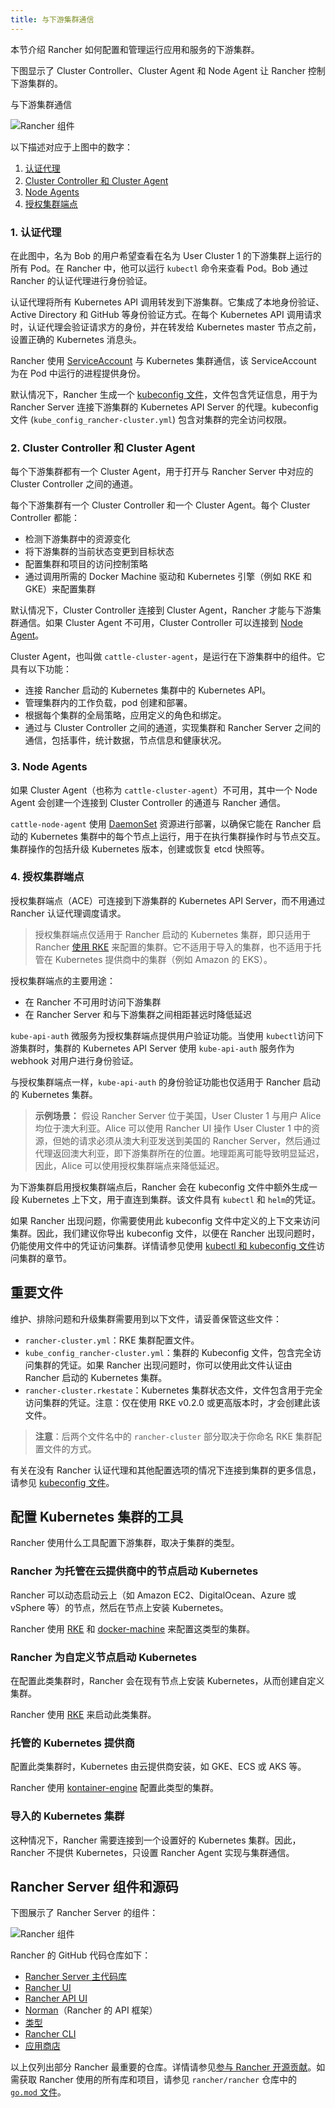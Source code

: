```yaml
---
title: 与下游集群通信
---
```


本节介绍 Rancher 如何配置和管理运行应用和服务的下游集群。

下图显示了 Cluster Controller、Cluster Agent 和 Node Agent 让 Rancher 控制下游集群的。

<figcaption>与下游集群通信</figcaption>

![Rancher 组件](/img/rancher-architecture-cluster-controller.svg)

以下描述对应于上图中的数字：

1. [认证代理](#1-认证代理)
2. [Cluster Controller 和 Cluster Agent](#2-cluster-controller-和-cluster-agent)
3. [Node Agents](#3-node-agents)
4. [授权集群端点](#4-授权集群端点)

### 1. 认证代理

在此图中，名为 Bob 的用户希望查看在名为 User Cluster 1 的下游集群上运行的所有 Pod。在 Rancher 中，他可以运行 `kubectl` 命令来查看
Pod。Bob 通过 Rancher 的认证代理进行身份验证。

认证代理将所有 Kubernetes API 调用转发到下游集群。它集成了本地身份验证、Active Directory 和 GitHub 等身份验证方式。在每个 Kubernetes API 调用请求时，认证代理会验证请求方的身份，并在转发给 Kubernetes master 节点之前，设置正确的 Kubernetes 消息头。

Rancher 使用 [ServiceAccount](https://kubernetes.io/docs/tasks/configure-pod-container/configure-service-account/) 与 Kubernetes 集群通信，该 ServiceAccount 为在 Pod 中运行的进程提供身份。

默认情况下，Rancher 生成一个 [kubeconfig 文件](../../how-to-guides/new-user-guides/manage-clusters/access-clusters/use-kubectl-and-kubeconfig.md)，文件包含凭证信息，用于为 Rancher Server 连接下游集群的 Kubernetes API Server 的代理。kubeconfig 文件 (`kube_config_rancher-cluster.yml`) 包含对集群的完全访问权限。

### 2. Cluster Controller 和 Cluster Agent

每个下游集群都有一个 Cluster Agent，用于打开与 Rancher Server 中对应的 Cluster Controller 之间的通道。

每个下游集群有一个 Cluster Controller 和一个 Cluster Agent。每个 Cluster Controller 都能：

- 检测下游集群中的资源变化
- 将下游集群的当前状态变更到目标状态
- 配置集群和项目的访问控制策略
- 通过调用所需的 Docker Machine 驱动和 Kubernetes 引擎（例如 RKE 和 GKE）来配置集群

默认情况下，Cluster Controller 连接到 Cluster Agent，Rancher 才能与下游集群通信。如果 Cluster Agent 不可用，Cluster Controller 可以连接到 [Node Agent](#3-node-agents)。

Cluster Agent，也叫做 `cattle-cluster-agent`，是运行在下游集群中的组件。它具有以下功能：

- 连接 Rancher 启动的 Kubernetes 集群中的 Kubernetes API。
- 管理集群内的工作负载，pod 创建和部署。
- 根据每个集群的全局策略，应用定义的角色和绑定。
- 通过与 Cluster Controller 之间的通道，实现集群和 Rancher Server 之间的通信，包括事件，统计数据，节点信息和健康状况。

### 3. Node Agents

如果 Cluster Agent（也称为 `cattle-cluster-agent`）不可用，其中一个 Node Agent 会创建一个连接到 Cluster Controller 的通道与 Rancher 通信。

`cattle-node-agent` 使用 [DaemonSet](https://kubernetes.io/docs/concepts/workloads/controllers/daemonset/) 资源进行部署，以确保它能在 Rancher 启动的 Kubernetes 集群中的每个节点上运行，用于在执行集群操作时与节点交互。集群操作的包括升级 Kubernetes 版本，创建或恢复 etcd 快照等。

### 4. 授权集群端点

授权集群端点（ACE）可连接到下游集群的 Kubernetes API Server，而不用通过 Rancher 认证代理调度请求。

> 授权集群端点仅适用于 Rancher 启动的 Kubernetes 集群，即只适用于 Rancher [使用 RKE](../../pages-for-subheaders/launch-kubernetes-with-rancher.md) 来配置的集群。它不适用于导入的集群，也不适用于托管在 Kubernetes 提供商中的集群（例如 Amazon 的 EKS）。

授权集群端点的主要用途：

- 在 Rancher 不可用时访问下游集群
- 在 Rancher Server 和与下游集群之间相距甚远时降低延迟

`kube-api-auth` 微服务为授权集群端点提供用户验证功能。当使用 `kubectl`访问下游集群时，集群的 Kubernetes API Server 使用 `kube-api-auth` 服务作为 webhook 对用户进行身份验证。

与授权集群端点一样，`kube-api-auth` 的身份验证功能也仅适用于 Rancher 启动的 Kubernetes 集群。

> **示例场景：** 假设 Rancher Server 位于美国，User Cluster 1 与用户 Alice 均位于澳大利亚。Alice 可以使用 Rancher UI 操作 User Cluster 1 中的资源，但她的请求必须从澳大利亚发送到美国的 Rancher Server，然后通过代理返回澳大利亚，即下游集群所在的位置。地理距离可能导致明显延迟，因此，Alice 可以使用授权集群端点来降低延迟。

为下游集群启用授权集群端点后，Rancher 会在 kubeconfig 文件中额外生成一段 Kubernetes 上下文，用于直连到集群。该文件具有 `kubectl` 和 `helm`的凭证。

如果 Rancher 出现问题，你需要使用此 kubeconfig 文件中定义的上下文来访问集群。因此，我们建议你导出 kubeconfig 文件，以便在 Rancher 出现问题时，仍能使用文件中的凭证访问集群。详情请参见使用 [kubectl 和 kubeconfig 文件](../../how-to-guides/new-user-guides/manage-clusters/access-clusters/use-kubectl-and-kubeconfig.md)访问集群的章节。

## 重要文件

维护、排除问题和升级集群需要用到以下文件，请妥善保管这些文件：

- `rancher-cluster.yml`：RKE 集群配置文件。
- `kube_config_rancher-cluster.yml`：集群的 Kubeconfig 文件，包含完全访问集群的凭证。如果 Rancher 出现问题时，你可以使用此文件认证由 Rancher 启动的 Kubernetes 集群。
- `rancher-cluster.rkestate`：Kubernetes 集群状态文件，文件包含用于完全访问集群的凭证。注意：仅在使用 RKE v0.2.0 或更高版本时，才会创建此该文件。

> **注意**：后两个文件名中的 `rancher-cluster` 部分取决于你命名 RKE 集群配置文件的方式。

有关在没有 Rancher 认证代理和其他配置选项的情况下连接到集群的更多信息，请参见 [kubeconfig 文件](../../how-to-guides/new-user-guides/manage-clusters/access-clusters/use-kubectl-and-kubeconfig.md)。

## 配置 Kubernetes 集群的工具

Rancher 使用什么工具配置下游集群，取决于集群的类型。

### Rancher 为托管在云提供商中的节点启动 Kubernetes

Rancher 可以动态启动云上（如 Amazon EC2、DigitalOcean、Azure 或 vSphere 等）的节点，然后在节点上安装 Kubernetes。

Rancher 使用 [RKE](https://github.com/rancher/rke) 和 [docker-machine](https://github.com/rancher/machine) 来配置这类型的集群。

### Rancher 为自定义节点启动 Kubernetes

在配置此类集群时，Rancher 会在现有节点上安装 Kubernetes，从而创建自定义集群。

Rancher 使用 [RKE](https://github.com/rancher/rke) 来启动此类集群。

### 托管的 Kubernetes 提供商

配置此类集群时，Kubernetes 由云提供商安装，如 GKE、ECS 或 AKS 等。

Rancher 使用 [kontainer-engine](https://github.com/rancher/kontainer-engine) 配置此类型的集群。

### 导入的 Kubernetes 集群

这种情况下，Rancher 需要连接到一个设置好的 Kubernetes 集群。因此，Rancher 不提供 Kubernetes，只设置 Rancher Agent 实现与集群通信。

## Rancher Server 组件和源码

下图展示了 Rancher Server 的组件：

![Rancher 组件](/img/rancher-architecture-rancher-components.svg)

Rancher 的 GitHub 代码仓库如下：

- [Rancher Server 主代码库](https://github.com/rancher/rancher)
- [Rancher UI](https://github.com/rancher/ui)
- [Rancher API UI](https://github.com/rancher/api-ui)
- [Norman](https://github.com/rancher/norman)（Rancher 的 API 框架）
- [类型](https://github.com/rancher/types)
- [Rancher CLI](https://github.com/rancher/cli)
- [应用商店](https://github.com/rancher/helm)

以上仅列出部分 Rancher 最重要的仓库。详情请参见[参与 Rancher 开源贡献](../../contribute-to-rancher.md#仓库)。如需获取 Rancher 使用的所有库和项目，请参见 `rancher/rancher` 仓库中的 [`go.mod` 文件](https://github.com/rancher/rancher/blob/master/go.mod)。